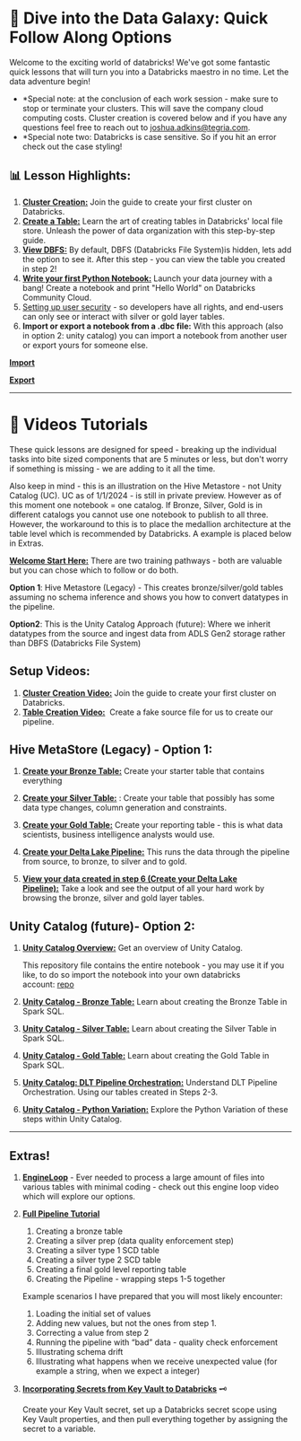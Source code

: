 # **🚀 Dive into the Data Galaxy: Quick Follow Along Options**

Welcome to the exciting world of databricks! We've got some fantastic quick lessons that will turn you into a Databricks maestro in no time. Let the data adventure begin!

- *Special note: at the conclusion of each work session - make sure to stop or terminate your clusters. This will save the company cloud computing costs. Cluster creation is covered below and if you have any questions feel free to reach out to [joshua.adkins@tegria.com](mailto:joshua.adkins@tegria.com).
- *Special note two: Databricks is case sensitive. So if you hit an error check out the case styling!

## **📊 Lesson Highlights:**

1. [**Cluster Creation:**](https://scribehow.com/shared/Creating_a_Cluster_on_Databricks__e7x8x4iERZOquCQijQMy2g) Join the guide to create your first cluster on Databricks.
2. [**Create a Table:**](https://scribehow.com/shared/A_Guide_to_Creating_a_Table_in_Databricks_local_file_store__BtwzHwXJRJiucuOGQTzQnw) Learn the art of creating tables in Databricks' local file store. Unleash the power of data organization with this step-by-step guide.
3. [**View DBFS:**](https://scribehow.com/shared/How_to_view_DBFS_inside_of_Databricks__3SSx0fA_Qd6rsuVUOiTmRg) By default, DBFS (Databricks File System)is hidden, lets add the option to see it. After this step - you can view the table you created in step 2!
4. [**Write your first Python Notebook:**](https://scribehow.com/shared/Creating_a_Notebook_and_Printing_Hello_World_on_Databricks_Community_Cloud__gzmpctt4TYO6gczAC2zL6w) Launch your data journey with a bang! Create a notebook and print "Hello World" on Databricks Community Cloud.
5. [Setting up user security](https://scribehow.com/shared/Azure_Databricks__User_Security_Setup__wRL9rRwjR_6LGx5FWWiCLg) - so developers have all rights, and end-users can only see or interact with silver or gold layer tables.
6. **Import or export a notebook from a .dbc file:** With this approach (also in option 2: unity catalog) you can import a notebook from another user or export yours for someone else.

[**Import**](https://scribehow.com/shared/Import_a_notebook_within_Databricks_from_an_existing_file__8pC4pSM4Q9C_QpTEKEzYyg?referrer=documents) 

[**Export**](https://scribehow.com/shared/Export_a_notebook_to_share_with_others__7YN5mDp3SwCZTFFoJOh8xg?referrer=documents)

---

# **🎥 Videos Tutorials**

These quick lessons are designed for speed - breaking up the individual tasks into bite sized components that are 5 minutes or less, but don't worry if something is missing - we are adding to it all the time.

Also keep in mind - this is an illustration on the Hive Metastore - not Unity Catalog (UC). UC as of 1/1/2024 - is still in private preview. However as of this moment one notebook = one catalog. If Bronze, Silver, Gold is in different catalogs you cannot use one notebook to publish to all three. However, the workaround to this is to place the medallion architecture at the table level which is recommended by Databricks. A example is placed below in Extras.

[**Welcome Start Here:**](https://www.loom.com/share/2fa9b495cc2e4424a7a3b380be060c25?sid=f3e16844-a2b6-4537-88af-52e5d0d3a5e7) There are two training pathways - both are valuable but you can chose which to follow or do both.

**Option 1**: Hive Metastore (Legacy) - This creates bronze/silver/gold tables assuming no schema inference and shows you how to convert datatypes in the pipeline.

**Option2**: This is the Unity Catalog Approach (future): Where we inherit datatypes from the source and ingest data from ADLS Gen2 storage rather than DBFS (Databricks File System)

## **Setup Videos:**

1. [**Cluster Creation Video:**](https://www.loom.com/share/81b5029002a24f38a1163bee9979f7d9) Join the guide to create your first cluster on Databricks.
2. [**Table Creation Video:**](https://www.loom.com/share/f3efcbe9174144c189a6bbbf2bdd3882?sid=381ce194-ca44-4453-beb2-3ee03640044e)  Create a fake source file for us to create our pipeline.


## **Hive MetaStore (Legacy) - Option 1:**

1. [**Create your Bronze Table:**](https://www.loom.com/share/1e1027e2c983402c801cea5d52cca01f?sid=63964baa-775f-4b1e-9e66-84f0dff9d44e) Create your starter table that contains everything
    

    
2. [**Create your Silver Table:**](https://www.loom.com/share/26913daf73cd4cf19e511f05c4746c34?sid=70046655-2607-481f-8f44-1dea0e10b540) : Create your table that possibly has some data type changes, column generation and constraints.
    
 
    
3. [**Create your Gold Table:**](https://www.loom.com/share/12faed2c0e9241f18ed4dad811716dd0?sid=d3476169-d2da-4499-8001-f4ab7aed5bdf) Create your reporting table - this is what data scientists, business intelligence analysts would use.
    
    
    
4. [**Create your Delta Lake Pipeline:**](https://www.loom.com/share/7c48139e6fe447bca9d7b58f708e1807?sid=e06f9b54-48dc-4933-90be-3402aac1960b) This runs the data through the pipeline from source, to bronze, to silver and to gold.
5. [**View your data created in step 6 (Create your Delta Lake Pipeline):**](https://www.loom.com/share/aea6db61df404af3b909b156f9ee9789?sid=076fccab-1532-417d-8531-a27eb605cd00) Take a look and see the output of all your hard work by browsing the bronze, silver and gold layer tables.

## **Unity Catalog (future)- Option 2:**

1. [**Unity Catalog Overview:**](https://www.loom.com/share/e6ed5b53f0194af28069e671c0d328b1?sid=6244def6-7760-4147-bc7f-88db5d134300) Get an overview of Unity Catalog.
    
    This repository file contains the entire notebook - you may use it if you like, to do so import the notebook into your own databricks account: [repo](https://dev.azure.com/tegria-technical-services/AnalyticsDojo/_wiki/wikis/AnalyticsDojo.wiki/44/Dive-into-the-Databricks-Galaxy-Quick-Follow-Along-Options)
    
2. [**Unity Catalog - Bronze Table:**](https://www.loom.com/share/b572f22d58624c39b6835baa5a703e57?sid=1f34250f-5dbd-412d-af2a-b2f1a8ae6d79) Learn about creating the Bronze Table in Spark SQL.
3. [**Unity Catalog - Silver Table:**](https://www.loom.com/share/8d1e7158677a4522b214bfba4d37eaf0?sid=12eac752-4bed-4f8f-85d7-591439187339) Learn about creating the Silver Table in Spark SQL.
4. [**Unity Catalog - Gold Table:**](https://www.loom.com/share/021bbae9cafd4547aa5954373c1753af?sid=49ab2c7d-6828-4773-af5d-38402bd49083) Learn about creating the Gold Table in Spark SQL.
5. [**Unity Catalog: DLT Pipeline Orchestration:**](https://www.loom.com/share/47dd8388203c4e389aa710e1aad66a06?sid=ce8dbeaf-7170-4d75-8867-8e13b32d8a7d) Understand DLT Pipeline Orchestration. Using our tables created in Steps 2-3.
6. [**Unity Catalog - Python Variation:**](https://www.loom.com/share/b978a87e2783444da9e77d5155206974?sid=93cc4473-2133-423f-8229-c7ca0a964166) Explore the Python Variation of these steps within Unity Catalog.
    

    

---

## **Extras!**

1. [**EngineLoop**](https://www.loom.com/share/c704db3fa16244409506b54bba5cecb6?sid=9af423c9-b83d-4d07-825a-93476c26f64a) - Ever needed to process a large amount of files into various tables with minimal coding - check out this engine loop video which will explore our options. 
2. [**Full Pipeline Tutorial**](https://www.loom.com/share/2b1d8f36cfc44307ab132c57944304f3)
    1. Creating a bronze table
    2. Creating a silver prep (data quality enforcement step)
    3. Creating a silver type 1 SCD table
    4. Creating a silver type 2 SCD table
    5. Creating a final gold level reporting table
    6. Creating the Pipeline - wrapping steps 1-5 together
    
    Example scenarios I have prepared that you will most likely encounter:
    
    1. Loading the initial set of values
    2. Adding new values, but not the ones from step 1.
    3. Correcting a value from step 2
    4. Running the pipeline with “bad” data - quality check enforcement
    5. Illustrating schema drift
    6. Illustrating what happens when we receive unexpected value (for example a string, when we expect a integer)
    
    
3. [**Incorporating Secrets from Key Vault to Databricks**](https://www.loom.com/share/98992b960f924b918033dfcb2a3452c1?sid=f4307f58-ee75-4883-9bfe-05c87c7a41ed) 🗝️
    
    Create your Key Vault secret, set up a Databricks secret scope using Key Vault properties, and then pull everything together by assigning the secret to a variable.
